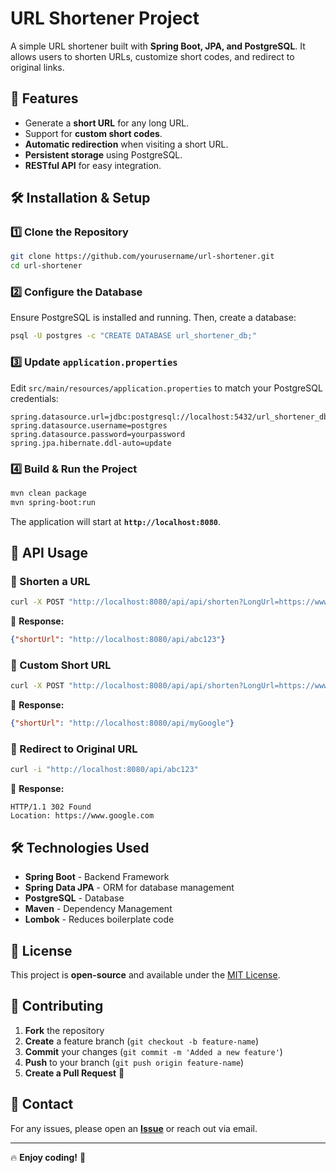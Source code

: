 # URL Shortener Project

A simple URL shortener built with **Spring Boot, JPA, and PostgreSQL**. It allows users to shorten URLs, customize short codes, and redirect to original links.

## 🚀 Features
- Generate a **short URL** for any long URL.
- Support for **custom short codes**.
- **Automatic redirection** when visiting a short URL.
- **Persistent storage** using PostgreSQL.
- **RESTful API** for easy integration.

## 🛠️ Installation & Setup

### 1️⃣ Clone the Repository
```sh
git clone https://github.com/yourusername/url-shortener.git
cd url-shortener
```

### 2️⃣ Configure the Database
Ensure PostgreSQL is installed and running. Then, create a database:
```sh
psql -U postgres -c "CREATE DATABASE url_shortener_db;"
```

### 3️⃣ Update `application.properties`
Edit `src/main/resources/application.properties` to match your PostgreSQL credentials:
```properties
spring.datasource.url=jdbc:postgresql://localhost:5432/url_shortener_db
spring.datasource.username=postgres
spring.datasource.password=yourpassword
spring.jpa.hibernate.ddl-auto=update
```

### 4️⃣ Build & Run the Project
```sh
mvn clean package
mvn spring-boot:run
```

The application will start at **`http://localhost:8080`**.

## 🚀 API Usage

### 🔹 Shorten a URL
```sh
curl -X POST "http://localhost:8080/api/api/shorten?LongUrl=https://www.google.com"
```
📌 **Response:**
```json
{"shortUrl": "http://localhost:8080/api/abc123"}
```

### 🔹 Custom Short URL
```sh
curl -X POST "http://localhost:8080/api/api/shorten?LongUrl=https://www.google.com&customNameUrl=myGoogle"
```
📌 **Response:**
```json
{"shortUrl": "http://localhost:8080/api/myGoogle"}
```

### 🔹 Redirect to Original URL
```sh
curl -i "http://localhost:8080/api/abc123"
```
📌 **Response:**
```
HTTP/1.1 302 Found
Location: https://www.google.com
```

## 🛠️ Technologies Used
- **Spring Boot** - Backend Framework
- **Spring Data JPA** - ORM for database management
- **PostgreSQL** - Database
- **Maven** - Dependency Management
- **Lombok** - Reduces boilerplate code

## 📜 License
This project is **open-source** and available under the [MIT License](LICENSE).

## 🤝 Contributing
1. **Fork** the repository
2. **Create** a feature branch (`git checkout -b feature-name`)
3. **Commit** your changes (`git commit -m 'Added a new feature'`)
4. **Push** to your branch (`git push origin feature-name`)
5. **Create a Pull Request** 🚀

## 📧 Contact
For any issues, please open an **[Issue](https://github.com/yourusername/url-shortener/issues)** or reach out via email.

---
🔥 **Enjoy coding!** 🚀
